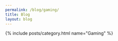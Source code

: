 ```yaml
---
permalink: /blog/gaming/
title: Blog
layout: blog
---
```


{% include posts/category.html name="Gaming" %}